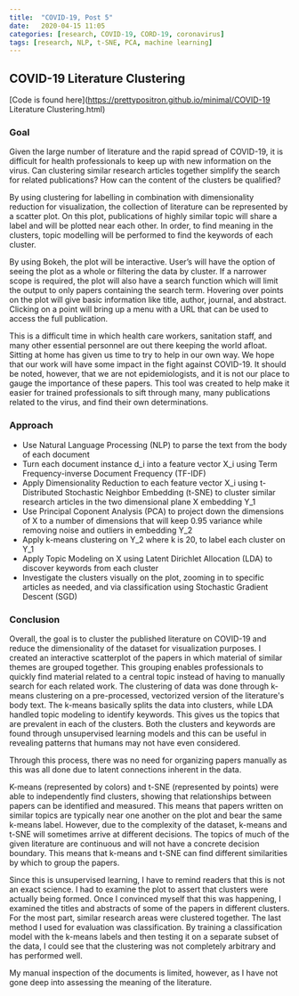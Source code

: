 ```yaml
---
title:  "COVID-19, Post 5"
date:   2020-04-15 11:05
categories: [research, COVID-19, CORD-19, coronavirus]
tags: [research, NLP, t-SNE, PCA, machine learning]
---
```


## COVID-19 Literature Clustering

[Code is found here](https://prettypositron.github.io/minimal/COVID-19 Literature Clustering.html)

### Goal

Given the large number of literature and the rapid spread of COVID-19, it is difficult for health professionals to keep up with new information on the virus. Can clustering similar research articles together simplify the search for related publications? How can the content of the clusters be qualified?

By using clustering for labelling in combination with dimensionality reduction for visualization, the collection of literature can be represented by a scatter plot. On this plot, publications of highly similar topic will share a label and will be plotted near each other. In order, to find meaning in the clusters, topic modelling will be performed to find the keywords of each cluster.

By using Bokeh, the plot will be interactive. User’s will have the option of seeing the plot as a whole or filtering the data by cluster. If a narrower scope is required, the plot will also have a search function which will limit the output to only papers containing the search term. Hovering over points on the plot will give basic information like title, author, journal, and abstract. Clicking on a point will bring up a menu with a URL that can be used to access the full publication.

This is a difficult time in which health care workers, sanitation staff, and many other essential personnel are out there keeping the world afloat. Sitting at home has given us time to try to help in our own way. We hope that our work will have some impact in the fight against COVID-19. It should be noted, however, that we are not epidemiologists, and it is not our place to gauge the importance of these papers. This tool was created to help make it easier for trained professionals to sift through many, many publications related to the virus, and find their own determinations.

### Approach

- Use Natural Language Processing (NLP) to parse the text from the body of each document
- Turn each document instance d_i into a feature vector X_i using Term Frequency-inverse Document Frequency (TF-IDF)
- Apply Dimensionality Reduction to each feature vector X_i using t-Distributed Stochastic Neighbor Embedding (t-SNE) to cluster similar research articles in the two dimensional plane X embedding Y_1
- Use Principal Coponent Analysis (PCA) to project down the dimensions of X to a number of dimensions that will keep 0.95 variance while removing noise and outliers in embedding Y_2
- Apply k-means clustering on Y_2 where k is 20, to label each cluster on Y_1
- Apply Topic Modeling on X using Latent Dirichlet Allocation (LDA) to discover keywords from each cluster
- Investigate the clusters visually on the plot, zooming in to specific articles as needed, and via classification using Stochastic Gradient Descent (SGD)

### Conclusion

Overall, the goal is to cluster the published literature on COVID-19 and reduce the dimensionality of the dataset for visualization purposes. I created an interactive scatterplot of the papers in which material of similar themes are grouped together. This grouping enables professionals to quickly find material related to a central topic instead of having to manually search for each related work. The clustering of data was done through k-means clustering on a pre-processed, vectorized version of the literature's body text. The k-means basically splits the data into clusters, while LDA handled topic modeling to identify keywords. This gives us the topics that are prevalent in each of the clusters. Both the clusters and keywords are found through unsupervised learning models and this can be useful in revealing patterns that humans may not have even considered. 

Through this process, there was no need for organizing papers manually as this was all done due to latent connections inherent in the data. 

K-means (represented by colors) and t-SNE (represented by points) were able to independently find clusters, showing that relationships between papers can be identified and measured. This means that papers written on similar topics are typically near one another on the plot and bear the same k-means label. However, due to the complexity of the dataset, k-means and t-SNE will sometimes arrive at different decisions. The topics of much of the given literature are continuous and will not have a concrete decision boundary. This means that k-means and t-SNE can find different similarities by which to group the papers. 

Since this is unsupervised learning, I have to remind readers that this is not an exact science. I had to examine the plot to assert that clusters were actually being formed. Once I convinced myself that this was happening, I examined the titles and abstracts of some of the papers in different clusters. For the most part, similar research areas were clustered together. The last method I used for evaluation was classification. By training a classification model with the k-means labels and then testing it on a separate subset of the data, I could see that the clustering was not completely arbitrary and has performed well.

My manual inspection of the documents is limited, however, as I have not gone deep into assessing the meaning of the literature. 